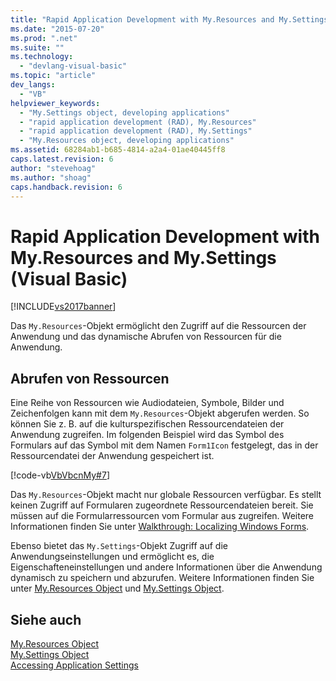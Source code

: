 ```yaml
---
title: "Rapid Application Development with My.Resources and My.Settings (Visual Basic) | Microsoft Docs"
ms.date: "2015-07-20"
ms.prod: ".net"
ms.suite: ""
ms.technology: 
  - "devlang-visual-basic"
ms.topic: "article"
dev_langs: 
  - "VB"
helpviewer_keywords: 
  - "My.Settings object, developing applications"
  - "rapid application development (RAD), My.Resources"
  - "rapid application development (RAD), My.Settings"
  - "My.Resources object, developing applications"
ms.assetid: 68284ab1-b685-4814-a2a4-01ae40445ff8
caps.latest.revision: 6
author: "stevehoag"
ms.author: "shoag"
caps.handback.revision: 6
---
```

# Rapid Application Development with My.Resources and My.Settings (Visual Basic)
[!INCLUDE[vs2017banner](../../../visual-basic/includes/vs2017banner.md)]

Das `My.Resources`\-Objekt ermöglicht den Zugriff auf die Ressourcen der Anwendung und das dynamische Abrufen von Ressourcen für die Anwendung.  
  
## Abrufen von Ressourcen  
 Eine Reihe von Ressourcen wie Audiodateien, Symbole, Bilder und Zeichenfolgen kann mit dem `My.Resources`\-Objekt abgerufen werden.  So können Sie z. B. auf die kulturspezifischen Ressourcendateien der Anwendung zugreifen.  Im folgenden Beispiel wird das Symbol des Formulars auf das Symbol mit dem Namen `Form1Icon` festgelegt, das in der Ressourcendatei der Anwendung gespeichert ist.  
  
 [!code-vb[VbVbcnMy#7](../../../visual-basic/developing-apps/development-with-my/codesnippet/VisualBasic/rapid-application-development-with-my-resources-and-my-settings_1.vb)]  
  
 Das `My.Resources`\-Objekt macht nur globale Ressourcen verfügbar.  Es stellt keinen Zugriff auf Formularen zugeordnete Ressourcendateien bereit.  Sie müssen auf die Formularressourcen vom Formular aus zugreifen.  Weitere Informationen finden Sie unter [Walkthrough: Localizing Windows Forms](http://msdn.microsoft.com/de-de/9a96220d-a19b-4de0-9f48-01e5d82679e5).  
  
 Ebenso bietet das `My.Settings`\-Objekt Zugriff auf die Anwendungseinstellungen und ermöglicht es, die Eigenschafteneinstellungen und andere Informationen über die Anwendung dynamisch zu speichern und abzurufen.  Weitere Informationen finden Sie unter [My.Resources Object](../../../visual-basic/language-reference/objects/my-resources-object.md) und [My.Settings Object](../../../visual-basic/language-reference/objects/my-settings-object.md).  
  
## Siehe auch  
 [My.Resources Object](../../../visual-basic/language-reference/objects/my-resources-object.md)   
 [My.Settings Object](../../../visual-basic/language-reference/objects/my-settings-object.md)   
 [Accessing Application Settings](../../../visual-basic/developing-apps/programming/app-settings/accessing-application-settings.md)